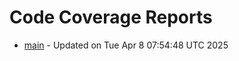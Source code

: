 # Code Coverage Reports
- [main](branches/main/index.html) - Updated on Tue Apr  8 07:54:48 UTC 2025

